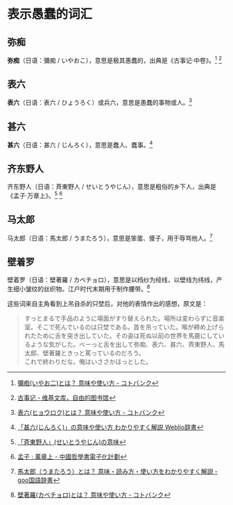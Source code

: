 # 表示愚蠢的词汇

## 弥痴

**弥痴**（日语：彌痴 / いやおこ），意思是极其愚蠢的，出典是《古事记·中卷》。[^1] [^2]

## 表六

**表六**（日语：表六 / ひょうろく）或兵六，意思是愚蠢的事物或人。[^3]

## 甚六

**甚六**（日语：甚六 / じんろく），意思是蠢人、蠢事。[^4]

## 齐东野人

齐东野人（日语：斉東野人 / せいとうやじん），意思是粗俗的乡下人，出典是《孟子·万章上》。[^5] [^6]

## 马太郎

马太郎（日语：馬太郎 / うまたろう），意思是笨蛋、傻子，用于辱骂他人。[^7]

## 壁着罗

壁着罗（日语：壁著羅 / カベチョロ），意思是以绉纱为经线，以壁线为纬线，产生细小皱纹的丝织物。江户时代末期用于制作腰带。[^8]

这些词来自主角看到上吊自杀的只埜后，对他的表情作出的感想，原文是：

> すっとまるで手品のように場面がすり替えられた。場所は変わらずに音楽室。そこで死んでいるのは只埜である。首を吊っていた。喉が締め上げられたために舌を突き出していた。その姿は死ぬ以前の世界を馬鹿にしているような気がした。べーっと舌を出して弥痴、表六、甚六、斉東野人、馬太郎、壁著羅ときっと罵っているのだろう。  
> これで終わりだな。俺はいささかほっとした。

[^1]: [彌痴\(いやお二)とは？ 意味や使い方 - コトバンク](https://kotobank.jp/word/%E5%BD%8C%E7%97%B4-2008679)  
[^2]: [古事记 - 维基文库，自由的图书馆](https://zh.wikisource.org/zh-hans/%E5%8F%A4%E4%BA%8B%E8%A8%98)  
[^3]: [表六\(ヒョウロク)とは？ 意味や使い方 - コトバンク](https://kotobank.jp/word/%E8%A1%A8%E5%85%AD-613633)  
[^4]: [「甚六&lpar;じんろく&rpar;」の意味や使い方 わかりやすく解説 Weblio辞書](https://www.weblio.jp/content/%E7%94%9A%E5%85%AD)  
[^5]: [「斉東野人」(せいとうやじん)の意味](https://yoji.jitenon.jp/yojil/5692.html)  
[^6]: [孟子 : 萬章上 - 中國哲學書電子化計劃](https://ctext.org/mengzi/wan-zhang-i/zhs)  
[^7]: [馬太郎（うまたろう）とは？ 意味・読み方・使い方をわかりやすく解説 - goo国語辞書](https://dictionary.goo.ne.jp/word/%E9%A6%AC%E5%A4%AA%E9%83%8E/)  
[^8]: [壁著羅(カベチョロ)とは？ 意味や使い方 - コトバンク](https://kotobank.jp/word/%E5%A3%81%E8%91%97%E7%BE%85-466023)
